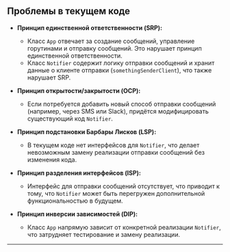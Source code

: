 ## Проблемы в текущем коде

- **Принцип единственной ответственности (SRP):**
    - Класс `App` отвечает за создание сообщений, управление горутинами и отправку сообщений. Это нарушает принцип единственной ответственности.
    - Класс `Notifier` содержит логику отправки сообщений и хранит данные о клиенте отправки (`somethingSenderClient`), что также нарушает SRP.

- **Принцип открытости/закрытости (OCP):**
    - Если потребуется добавить новый способ отправки сообщений (например, через SMS или Slack), придётся модифицировать существующий код `Notifier`.

- **Принцип подстановки Барбары Лисков (LSP):**
    - В текущем коде нет интерфейсов для `Notifier`, что делает невозможным замену реализации отправки сообщений без изменения кода.

- **Принцип разделения интерфейсов (ISP):**
    - Интерфейс для отправки сообщений отсутствует, что приводит к тому, что `Notifier` может быть перегружен дополнительной функциональностью в будущем.

- **Принцип инверсии зависимостей (DIP):**
    - Класс `App` напрямую зависит от конкретной реализации `Notifier`, что затрудняет тестирование и замену реализации.

---